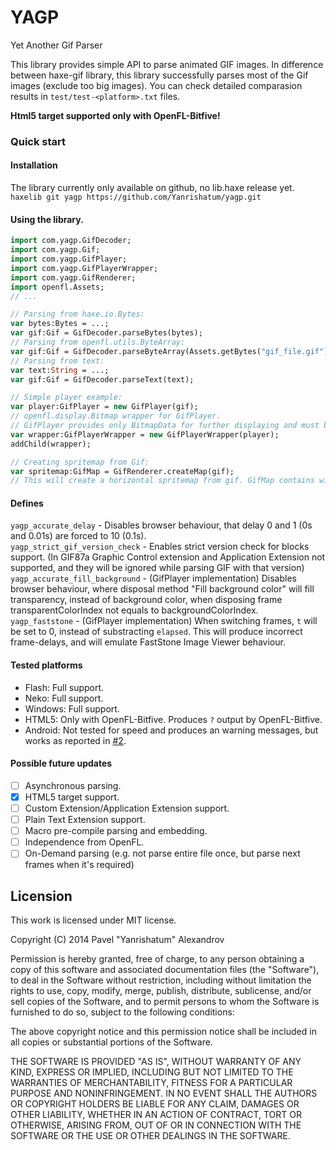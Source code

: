 YAGP
====

Yet Another Gif Parser

This library provides simple API to parse animated GIF images. In difference between haxe-gif library, this library successfully parses most of the Gif images (exclude too big images). You can check detailed comparasion results in `test/test-<platform>.txt` files.

__Html5 target supported only with OpenFL-Bitfive!__

### Quick start
#### Installation
The library currently only available on github, no lib.haxe release yet.  
`haxelib git yagp https://github.com/Yanrishatum/yagp.git`
#### Using the library.
```haxe
import com.yagp.GifDecoder;
import com.yagp.Gif;
import com.yagp.GifPlayer;
import com.yagp.GifPlayerWrapper;
import com.yagp.GifRenderer;
import openfl.Assets;
// ...

// Parsing from haxe.io.Bytes:
var bytes:Bytes = ...;
var gif:Gif = GifDecoder.parseBytes(bytes);
// Parsing from openfl.utils.ByteArray:
var gif:Gif = GifDecoder.parseByteArray(Assets.getBytes("gif_file.gif"));
// Parsing from text:
var text:String = ...;
var gif:Gif = GifDecoder.parseText(text);

// Simple player example:
var player:GifPlayer = new GifPlayer(gif);
// openfl.display.Bitmap wrapper for GifPlayer.
// GifPlayer provides only BitmapData for further displaying and must be updated manually.
var wrapper:GifPlayerWrapper = new GifPlayerWrapper(player);
addChild(wrapper);

// Creating spritemap from Gif:
var spritemap:GifMap = GifRenderer.createMap(gif);
// This will create a horizontal spritemap from gif. GifMap contains width/height of single frame, delays for every frame and spritemap data.
```
#### Defines
`yagp_accurate_delay` - Disables browser behaviour, that delay 0 and 1 (0s and 0.01s) are forced to 10 (0.1s).  
`yagp_strict_gif_version_check` - Enables strict version check for blocks support. (In GIF87a Graphic Control extension and Application Extension not supported, and they will be ignored while parsing GIF with that version)  
`yagp_accurate_fill_background` - (GifPlayer implementation) Disables browser behaviour, where disposal method "Fill background color" will fill transparency, instead of background color, when disposing frame transparentColorIndex not equals to backgroundColorIndex.  
`yagp_faststone` - (GifPlayer implementation) When switching frames, `t` will be set to 0, instead of substracting `elapsed`. This will produce incorrect frame-delays, and will emulate FastStone Image Viewer behaviour.
#### Tested platforms
* Flash: Full support.
* Neko: Full support.
* Windows: Full support.
* HTML5: Only with OpenFL-Bitfive. Produces `?` output by OpenFL-Bitfive.
* Android: Not tested for speed and produces an warning messages, but works as reported in [#2](http://github.com/Yanrishatum/yagp/issues/2).

#### Possible future updates
- [ ] Asynchronous parsing.
- [x] HTML5 target support.
- [ ] Custom Extension/Application Extension support.
- [ ] Plain Text Extension support.
- [ ] Macro pre-compile parsing and embedding.
- [ ] Independence from OpenFL.
- [ ] On-Demand parsing (e.g. not parse entire file once, but parse next frames when it's required)

## Licension
This work is licensed under MIT license.

Copyright (C) 2014 Pavel "Yanrishatum" Alexandrov

Permission is hereby granted, free of charge, to any person obtaining a copy of this software and associated documentation files (the "Software"), to deal in the Software without restriction, including without limitation the rights to use, copy, modify, merge, publish, distribute, sublicense, and/or sell copies of the Software, and to permit persons to whom the Software is furnished to do so, subject to the following conditions:

The above copyright notice and this permission notice shall be included in all copies or substantial portions of the Software.

THE SOFTWARE IS PROVIDED "AS IS", WITHOUT WARRANTY OF ANY KIND, EXPRESS OR IMPLIED, INCLUDING BUT NOT LIMITED TO THE WARRANTIES OF MERCHANTABILITY, FITNESS FOR A PARTICULAR PURPOSE AND NONINFRINGEMENT. IN NO EVENT SHALL THE AUTHORS OR COPYRIGHT HOLDERS BE LIABLE FOR ANY CLAIM, DAMAGES OR OTHER LIABILITY, WHETHER IN AN ACTION OF CONTRACT, TORT OR OTHERWISE, ARISING FROM, OUT OF OR IN CONNECTION WITH THE SOFTWARE OR THE USE OR OTHER DEALINGS IN THE SOFTWARE.
